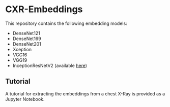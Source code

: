 # CXR-Embeddings

This repository contains the following embedding models:

* DenseNet121
* DenseNet169
* DenseNet201
* Xception
* VGG16
* VGG19
* InceptionResNetV2 (available [here](https://polimi365-my.sharepoint.com/:u:/g/personal/10092132_polimi_it/EQQVfjI5eVJCm6CTiI5wat4B5fNFDjTuyjA0QpKVACkToQ?e=nDbuXx))

## Tutorial
A tutorial for extracting the embeddings from a chest X-Ray is provided as a Jupyter Notebook.